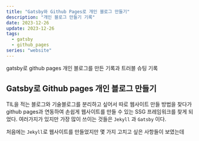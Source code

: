 ```yaml
---
title: "Gatsby와 Github Pages로 개인 블로그 만들기"
description: "개인 블로그 만들기 기록"
date: 2023-12-26
update: 2023-12-26
tags:
  - gatsby
  - github_pages
series: "website"
---
```

gatsby로 github pages 개인 블로그를 만든 기록과 트러블 슈팅 기록

## Gatsby로 Github pages 개인 블로그 만들기

TIL을 적는 블로그와 기술블로그를 분리하고 싶어서 따로 웹사이트 만들 방법을 찾다가 github pages과 연동하여 손쉽게 웹사이트를 만들 수 있는 SSG 프레임워크를 찾게 되었다. 여러가지가 있지만 가장 많이 쓰이는 것들은 `Jekyll` 과 `Gatsby` 이다. 

처음에는 `Jekyll`로 웹사이트를 만들었지만 몇 가지 고치고 싶은 사항들이 보였는데